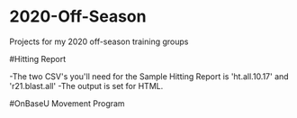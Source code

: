# 2020-Off-Season
Projects for my 2020 off-season training groups

#Hitting Report

-The two CSV's you'll need for the Sample Hitting Report is 'ht.all.10.17' and 'r21.blast.all'
-The output is set for HTML.

#OnBaseU Movement Program
